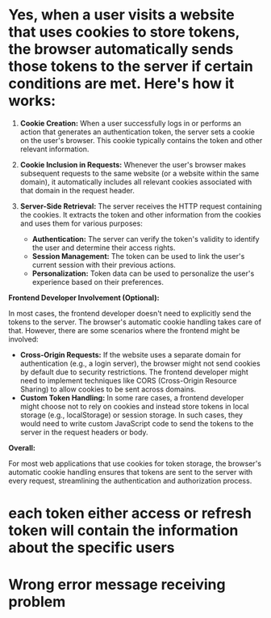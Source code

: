 # Yes, when a user visits a website that uses cookies to store tokens, the browser automatically sends those tokens to the server **if certain conditions are met**. Here's how it works:

1. **Cookie Creation:** When a user successfully logs in or performs an action that generates an authentication token, the server sets a cookie on the user's browser. This cookie typically contains the token and other relevant information.

2. **Cookie Inclusion in Requests:** Whenever the user's browser makes subsequent requests to the same website (or a website within the same domain), it automatically includes all relevant cookies associated with that domain in the request header.

3. **Server-Side Retrieval:** The server receives the HTTP request containing the cookies. It extracts the token and other information from the cookies and uses them for various purposes:
   - **Authentication:** The server can verify the token's validity to identify the user and determine their access rights.
   - **Session Management:** The token can be used to link the user's current session with their previous actions.
   - **Personalization:** Token data can be used to personalize the user's experience based on their preferences.

**Frontend Developer Involvement (Optional):**

In most cases, the frontend developer doesn't need to explicitly send the tokens to the server. The browser's automatic cookie handling takes care of that. However, there are some scenarios where the frontend might be involved:

- **Cross-Origin Requests:** If the website uses a separate domain for authentication (e.g., a login server), the browser might not send cookies by default due to security restrictions. The frontend developer might need to implement techniques like CORS (Cross-Origin Resource Sharing) to allow cookies to be sent across domains.
- **Custom Token Handling:** In some rare cases, a frontend developer might choose not to rely on cookies and instead store tokens in local storage (e.g., localStorage) or session storage. In such cases, they would need to write custom JavaScript code to send the tokens to the server in the request headers or body.

**Overall:**

For most web applications that use cookies for token storage, the browser's automatic cookie handling ensures that tokens are sent to the server with every request, streamlining the authentication and authorization process.

# each token either access or refresh token will contain the information about the specific users

# Wrong error message receiving problem
